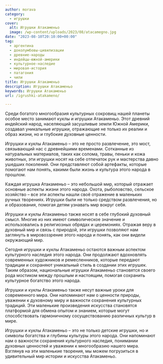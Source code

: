 ```yaml
---
author: morava
category:
  - игрушки
cover:
  alt: Игрушки Атакаменьо
  image: /wp-content/uploads/2023/08/atacamegno.jpg
date: "2023-08-10T20:10:00+00:00"
tag:
  - аргентина
  - доколумбовы-цивилизации
  - древние-народы
  - индейцы-южной-америки
  - культурное-наследие
  - мировая-история
  - патагония
  - чили
title: Игрушки Атакаменьо
description: Игрушки Атакаменьо
keywords: Игрушки Атакаменьо
url: /igrushki-atakameno/

---
```

Среди богатого многообразия культурных сокровищ нашей планеты особое место занимают куклы и игрушки Атакаменьо. Этот древний индейский народ, населяющий засушливые земли Южной Америки, создавал уникальные игрушки, отражающие не только их реалии и образ жизни, но и глубокие духовные ценности.

Игрушки и куклы Атакаменьо – это не просто развлечение, это мост, связывающий нас с древнейшими временами. Сотканные из натуральных материалов, таких как солома, травы, пеньки и кожа животных, эти игрушки носят на себе отпечаток рук и мастерства давно ушедших поколений. Они представляют собой артефакты, которые помогают нам понять, какими были жизнь и культура этого народа в прошлом.

Каждая игрушка Атакаменьо – это небольшой мир, который отражает основные аспекты жизни этого народа. Охота, рыболовство, сельское хозяйство – все эти аспекты нашли своё отражение в маленьких ручных творениях. Игрушки были не только средством развлечения, но и образования, помогая детям узнавать мир вокруг себя.

Игрушки и куклы Атакаменьо также носят в себе глубокий духовный смысл. Многие из них имеют символическое значение и использовались в религиозных обрядах и церемониях. Отражая веру в духовный мир и связь с природой, эти игрушки позволяют нам заглянуть в мировоззрение этого народа и понять, как они видели окружающий мир.

Сегодня игрушки и куклы Атакаменьо остаются важным аспектом культурного наследия этого народа. Они продолжают вдохновлять современных художников и ремесленников, которые передают традиции и сохраняют уникальный стиль в создании этих игрушек. Таким образом, национальные игрушки Атакаменьо становятся своего рода мостиком между прошлым и настоящим, помогая сохранить культурное богатство этого народа.

Игрушки и куклы Атакаменьо также несут важные уроки для современного мира. Они напоминают нам о ценности природы, уважении к духовному миру и важности сохранения культурных традиций. Эти маленькие произведения искусства становятся платформой для обмена опытом и знанием, которые могут способствовать гармоничному сосуществованию различных культур в мире.

Игрушки и куклы Атакаменьо – это не только детские игрушки, но и символы богатства и глубины культуры этого народа. Они напоминают нам о важности сохранения культурного наследия, понимании духовных ценностей и уважении к многообразию нашего мира. Взглянув на эти маленькие творения, мы можем погрузиться в удивительный мир истории и искусства Атакаменьо.
